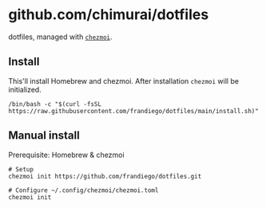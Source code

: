 # github.com/chimurai/dotfiles

dotfiles, managed with [`chezmoi`](https://github.com/twpayne/chezmoi).

## Install

This'll install Homebrew and chezmoi. After installation `chezmoi` will be initialized.

```shell
/bin/bash -c "$(curl -fsSL https://raw.githubusercontent.com/frandiego/dotfiles/main/install.sh)"
```

## Manual install

Prerequisite: Homebrew & chezmoi

```shell
# Setup
chezmoi init https://github.com/frandiego/dotfiles.git

# Configure ~/.config/chezmoi/chezmoi.toml
chezmoi init
```
